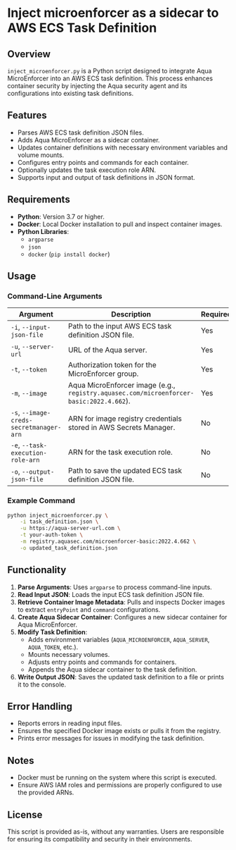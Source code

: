 # Inject microenforcer as a sidecar to AWS ECS Task Definition

## Overview

`inject_microenforcer.py` is a Python script designed to integrate Aqua MicroEnforcer into an AWS ECS task definition. This process enhances container security by injecting the Aqua security agent and its configurations into existing task definitions.

## Features

- Parses AWS ECS task definition JSON files.
- Adds Aqua MicroEnforcer as a sidecar container.
- Updates container definitions with necessary environment variables and volume mounts.
- Configures entry points and commands for each container.
- Optionally updates the task execution role ARN.
- Supports input and output of task definitions in JSON format.

## Requirements

- **Python**: Version 3.7 or higher.
- **Docker**: Local Docker installation to pull and inspect container images.
- **Python Libraries**:
  - `argparse`
  - `json`
  - `docker` (`pip install docker`)

## Usage

### Command-Line Arguments

| Argument                             | Description                                                                                  | Required |
|--------------------------------------|----------------------------------------------------------------------------------------------|----------|
| `-i`, `--input-json-file`            | Path to the input AWS ECS task definition JSON file.                                         | Yes      |
| `-u`, `--server-url`                 | URL of the Aqua server.                                                                      | Yes      |
| `-t`, `--token`                      | Authorization token for the MicroEnforcer group.                                             | Yes      |
| `-m`, `--image`                      | Aqua MicroEnforcer image (e.g., `registry.aquasec.com/microenforcer-basic:2022.4.662`).     | Yes      |
| `-s`, `--image-creds-secretmanager-arn` | ARN for image registry credentials stored in AWS Secrets Manager.                            | No       |
| `-e`, `--task-execution-role-arn`    | ARN for the task execution role.                                                            | No       |
| `-o`, `--output-json-file`           | Path to save the updated ECS task definition JSON file.                                      | No       |

### Example Command

```bash
python inject_microenforcer.py \
    -i task_definition.json \
    -u https://aqua-server-url.com \
    -t your-auth-token \
    -m registry.aquasec.com/microenforcer-basic:2022.4.662 \
    -o updated_task_definition.json
```

## Functionality

1. **Parse Arguments**: Uses `argparse` to process command-line inputs.
2. **Read Input JSON**: Loads the input ECS task definition JSON file.
3. **Retrieve Container Image Metadata**: Pulls and inspects Docker images to extract `entryPoint` and `command` configurations.
4. **Create Aqua Sidecar Container**: Configures a new sidecar container for Aqua MicroEnforcer.
5. **Modify Task Definition**:
   - Adds environment variables (`AQUA_MICROENFORCER`, `AQUA_SERVER`, `AQUA_TOKEN`, etc.).
   - Mounts necessary volumes.
   - Adjusts entry points and commands for containers.
   - Appends the Aqua sidecar container to the task definition.
6. **Write Output JSON**: Saves the updated task definition to a file or prints it to the console.

## Error Handling

- Reports errors in reading input files.
- Ensures the specified Docker image exists or pulls it from the registry.
- Prints error messages for issues in modifying the task definition.

## Notes

- Docker must be running on the system where this script is executed.
- Ensure AWS IAM roles and permissions are properly configured to use the provided ARNs.

## License

This script is provided as-is, without any warranties. Users are responsible for ensuring its compatibility and security in their environments.
